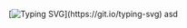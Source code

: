 [![Typing SVG](https://readme-typing-svg.herokuapp.com/?lines=FiveM+Developer+//+Web;Front+End+Developer+MAXI!)](https://git.io/typing-svg)
asd
<!---
soymaxi/soymaxi is a ✨ special ✨ repository because its `README.md` (this file) appears on your GitHub profile.
You can click the Preview link to take a look at your changes.
--->
